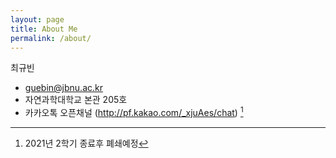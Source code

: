 ```yaml
---
layout: page
title: About Me
permalink: /about/
---
```


최규빈 
- guebin@jbnu.ac.kr
- 자연과학대학교 본관 205호 
- 카카오톡 오픈채널 (http://pf.kakao.com/_xjuAes/chat) [^1]

[^1]: 2021년 2학기 종료후 폐쇄예정 
